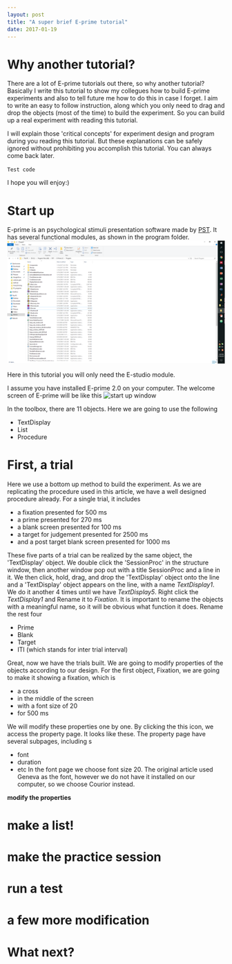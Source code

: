 ```yaml
---
layout: post
title: "A super brief E-prime tutorial"
date: 2017-01-19
---
```


# Why another tutorial?
There are a lot of E-prime tutorials out there, so why another tutorial?
Basically I write this tutorial to show my collegues how to build E-prime experiments and also to tell future me how to do this in case I forget. I aim to write an easy to follow instruction, along which you only need to drag and drop the objects (most of the time) to build the experiment. So you can build up a real experiment with reading this tutorial.

<div class="code">I will explain those 'critical concepts' for experiment design and program during you reading this tutorial. But these explanations can be safely ignored without prohibiting you accomplish this tutorial. You can always come back later.</div>

<code>Test code</code>

I hope you will enjoy:)

# Start up
E-prime is an psychological stimuli presentation software made by [PST](https://www.pstnet.com/).
It has several functional modules, as shown in the program folder.
![folder](/img/EprimeTutorial/folder.png)

Here in this tutorial you will only need the E-studio module.

I assume you have installed E-prime 2.0 on your computer. The welcome screen of E-prime will be like this
![start up window](/img/EprimeTutorial/Startup.png)

In the toolbox, there are 11 objects. Here we are going to use the following

  * TextDisplay
  * List
  * Procedure

# First, a trial
Here we use a bottom up method to build the experiment.
As we are replicating the procedure used in this article, we have a well designed procedure already. For a single trial, it includes

  * a fixation presented for 500 ms
  * a prime presented for 270 ms
  * a blank screen presented for 100 ms
  * a target for judgement presented for 2500 ms
  * and a post target blank screen presented for 1000 ms

These five parts of a trial can be realized by the same object, the 'TextDisplay' object. We double click the 'SessionProc' in the structure window, then another window pop out with a title SessionProc and a line in it. We then click, hold, drag, and drop the 'TextDisplay' object onto the line and a 'TextDisplay' object appears on the line, with a name _TextDisplay1_. We do it another 4 times until we have _TextDisplay5_. Right click the _TextDisplay1_ and Rename it to _Fixation_. It is important to rename the objects with a meaningful name, so it will be obvious what function it does. Rename the rest four

  * Prime
  * Blank
  * Target
  * ITI (which stands for inter trial interval)

Great, now we have the trials built. We are going to modify properties of the objects according to our design.
For the first object, Fixation, we are going to make it showing a fixation, which is

  * a cross
  * in the middle of the screen
  * with a font size of 20
  * for 500 ms

We will modify these properties one by one. By clicking the this icon, we access the property page. It looks like these. The property page have several subpages, including
s
  * font
  * duration
  * etc
In the font page we choose font size 20. The original article used Geneva as the font, however we do not have it installed on our computer, so we choose Courior instead.

**modify the properties**

# make a list!

# make the practice session

# run a test

# a few more modification

# What next?
